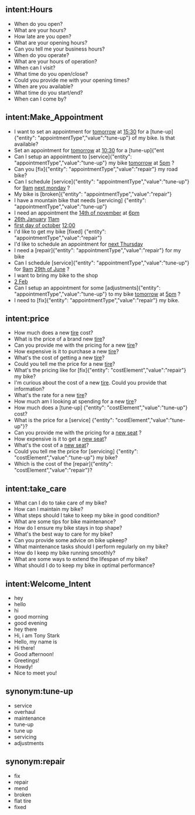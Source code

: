 ## intent:Hours
- When do you open? 
- What are your hours? 
- How late are you open? 
- What are your opening hours?
- Can you tell me your business hours?
- When do you operate?
- What are your hours of operation?
- When can I visit?
- What time do you open/close?
- Could you provide me with your opening times?
- When are you available?
- What time do you start/end?
- When can I come by?

## intent:Make_Appointment
- I want to set an appointment for [tomorrow](date)  at [15:30](time) for a [tune-up]{"entity": "appointmentType","value":"tune-up"} of my bike. Is that available?
- Set an appointment for [tomorrow](date)  at [10:30](time) for a [tune-up]{"ent
- Can I setup an appointment to [service]{"entity": "appointmentType","value":"tune-up"} my bike  [tomorrow](date)  at [5pm](time) ? 
- Can you [fix]{"entity": "appointmentType","value":"repair"} my road bike? 
- Can I schedule [service]{"entity": "appointmentType","value":"tune-up"} for  [9am](time)   [next monday](date) ? 
- My bike is [broken]{"entity": "appointmentType","value":"repair"}
- I have a mountain bike that needs [servicing] {"entity": "appointmentType","value":"tune-up"}
- I need an appointment the [14th of november](date) at [6pm](time)
- [26th January](date) [11am](time)
- [first day of october](date) [12:00](time)
- I'd like to get my bike [fixed] {"entity": "appointmentType","value":"repair"}
- I'd like to schedule an appointment for  [next Thursday](date)  
- I need a [repair]{"entity": "appointmentType","value":"repair"} for my bike
- Can I schedule [service]{"entity": "appointmentType","value":"tune-up"} for  [9am](time)   [29th of June](date) ? 
- I want to bring my bike to the shop
- [2 Feb](date)
- Can I setup an appointment for some [adjustments]{"entity": "appointmentType","value":"tune-up"} to my bike  [tomorrow](date)  at [5pm](time) ?
- I need to [fix]{"entity": "appointmentType","value":"repair"} my bike. 


## intent:price
- How much does a new [tire](costElement) cost?
- What is the price of a brand new [tire](costElement)?
- Can you provide me with the pricing for a new [tire](costElement)?
- How expensive is it to purchase a new [tire](costElement)?
- What's the cost of getting a new [tire](costElement)?
- Could you tell me the price for a new [tire](costElement)?
- What's the pricing like for [fix]{"entity": "costElement","value":"repair"} my bike?
- I'm curious about the cost of a new [tire](costElement). Could you provide that information?
- What's the rate for a new [tire](costElement)?
- How much am I looking at spending for a new [tire](costElement)?
- How much does a [tune-up] {"entity": "costElement","value":"tune-up"} cost?
- What is the price for a [service] {"entity": "costElement","value":"tune-up"}?
- Can you provide me with the pricing for a [new seat](costElement) ?
- How expensive is it to get a [new seat](costElement)?
- What's the cost of a [new seat](costElement)?
- Could you tell me the price for [servicing] {"entity": "costElement","value":"tune-up"} my bike?
- Which is the cost of the [repair]{"entity": "costElement","value":"repair"}?

## intent:take_care
- What can I do to take care of my bike?
- How can I maintain my bike?
- What steps should I take to keep my bike in good condition?
- What are some tips for bike maintenance?
- How do I ensure my bike stays in top shape?
- What's the best way to care for my bike?
- Can you provide some advice on bike upkeep?
- What maintenance tasks should I perform regularly on my bike?
- How do I keep my bike running smoothly?
- What are some ways to extend the lifespan of my bike?
- What should I do to keep my bike in optimal performance?


## intent:Welcome_Intent
- hey
- hello
- hi
- good morning
- good evening
- hey there
- Hi, i am Tony Stark
- Hello, my name is 
- Hi there!
- Good afternoon!
- Greetings!
- Howdy!
- Nice to meet you! 

## synonym:tune-up
- service
- overhaul
- maintenance
- tune-up
- tune up
- servicing
- adjustments

## synonym:repair
- fix
- repair
- mend
- broken
- flat tire
- fixed



